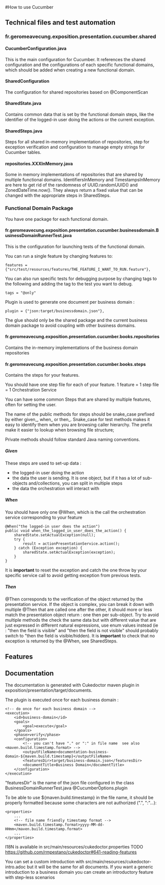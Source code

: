 #How to use Cucumber

## Technical files and test automation

### fr.geromeavecung.exposition.presentation.cucumber.shared

#### CucumberConfiguration.java

This is the main configuration for Cucumber. It references the shared configuration and the configurations of each specific functional domains, which should be added when creating a new functional domain.

#### SharedConfiguration

The configuration for shared repositories based on @ComponentScan

#### SharedState.java

Contains common data that is set by the functional domain steps, like the identifier of the logged-in user doing the actions or the current exception.

#### SharedSteps.java

Steps for all shared in-memory implementation of repositories, step for exception verification and configuration to manage empty strings for Cucumber tables.

#### repositories.XXXInMemory.java

Some in memory implementations of repositories that are shared by multiple functional domains. IdentifiersInMemory and TimestampsInMemory are here to get rid of the randomness of UUID.randomUUID() and ZonedDateTime.now(). They always return a fixed value that can be changed with the appropriate steps in SharedSteps.

### Functional Domain Package

You have one package for each functional domain.

#### fr.geromeavecung.exposition.presentation.cucumber.businessdomain.BusinessDomainRunnerTest.java

This is the configuration for launching tests of the functional domain.

You can run a single feature by changing features to:

```
features = {"src/test/resources/features/THE_FEATURE_I_WANT_TO_RUN.feature"},
``` 

You can also run specific tests for debugging purpose by changing tags to the following and adding the tag to the test you want to debug.

```
tags = "@only"
```

Plugin is used to generate one document per business domain :

```
plugin = {"json:target/businessdomain.json"},
```

The glue should only be the shared package and the current business domain package to avoid coupling with other business domains.

#### fr.geromeavecung.exposition.presentation.cucumber.books.repositories

Contains the in-memory implementations of the business domain repositories

#### fr.geromeavecung.exposition.presentation.cucumber.books.steps

Contains the steps for your features.

You should have one step file for each of your feature. 1 feature = 1 step file = 1 Orchestration Service

You can have some common Steps that are shared by multiple features, often for setting the user.

The name of the public methods for steps should be snake_case prefixed by either given_, when_ or then_. Snake_case for test methods makes it easy to identify them when you are browsing caller hierarchy. The prefix make it easier to lookup when browsing file structure;

Private methods should follow standard Java naming conventions.

##### Given
These steps are used to set-up data :
* the logged-in user doing the action
* the data the user is sending. It is one object, but if it has a lot of sub-objects and/collections, you can split in multiple steps
* the data the orchestration will interact with

##### When
You should have only one @When, which is the call the orchestration service corresponding to your feature

```
@When("the logged-in user does the action")
public void when_the_logged_in_user_does_the_action() {
    sharedState.setActualException(null);
    try {
        result = actionPresentationService.action();
    } catch (Exception exception) {
        sharedState.setActualException(exception);
    }
}
```

It is **important** to reset the exception and catch the one throw by your specific service call to avoid getting exception from previous tests.

##### Then
@Then corresponds to the verification of the object returned by the presentation service. If the object is complex, you can break it down with multiple @Then that are called one after the other, it should more or less match the presentation object return : one then per sub-object. Try to avoid multiple methods the check the same data but with different value that are just expressed in different natural expressions, use enum values instead (ie : "then the field is visible" and "then the field is not visible" should probably switch to "then the field is visible/hidden). 
It is **important** to check that no exception is returned by the @When, see SharedSteps.

## Features

## Documentation

The documentation is generated with Cukedoctor maven plugin in exposition/presentation/target/documents. 

The plugin is executed once for each business domain :

```
<!-- do once for each business domain -->
<execution>
    <id>business-domain</id>
    <goals>
        <goal>execute</goal>
    </goals>
    <phase>verify</phase>
    <configuration>
        <!-- you can't have "." or ":" in file name  see also <maven.build.timestamp.format> -->
        <outputFileName>documentation-business-domain-${maven.build.timestamp}</outputFileName>
        <featuresDir>target/business-domain.json</featuresDir>
        <documentTitle>Business Domain</documentTitle>
    </configuration>
</execution>
```

"featuresDir" is the name of the json file configured in the class BusinessDomainRunnerTest.java @CucumberOptions.plugin

To be able to use ${maven.build.timestamp} in the file name, it should be properly formatted because some characters are not authorized (".", ":"...):

```
<properties>
    ...
    <!-- file name friendly timestamp format -->
    <maven.build.timestamp.format>yyyy-MM-dd-HHmm</maven.build.timestamp.format>
    ...
</properties>
```

I18N is available in src/main/resources/cukedoctor.properties 
TODO https://github.com/rmpestano/cukedoctor#641-reading-features

You can set a custom introduction with src/main/resources/cukedoctor-intro.adoc but it will be the same for all documents. If you want a generic introduction to a business domain you can create an introductory feature with step-less scenarios